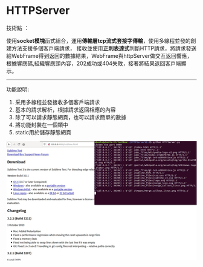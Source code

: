 # HTTPServer

技術點 ：

使用**socket模塊**函式組合，運用**傳輸層tcp流式套接字傳輸**，使用多線程並發的創建方法支援多個客戶端請求，
接收並使用**正則表達式**判斷HTTP請求，將請求發送給WebFrame得到返回的數據結果，WebFrame與httpServer做交互返回響應，
根據響應碼,組織響應頭內容，202成功或404失敗，接著將結果返回客戶端顯示。

-------------------------------------------------------
功能說明:
1. 采用多線程並發接收多個客戶端請求
2. 基本的請求解析，根據請求返回相應的內容
3. 除了可以請求靜態網頁，也可以請求簡單的數據
4. 將功能封裝在一個類中
5. static用於儲存靜態網頁

![image](https://github.com/dian0624/HTTPServer/blob/master/555.jpg)


